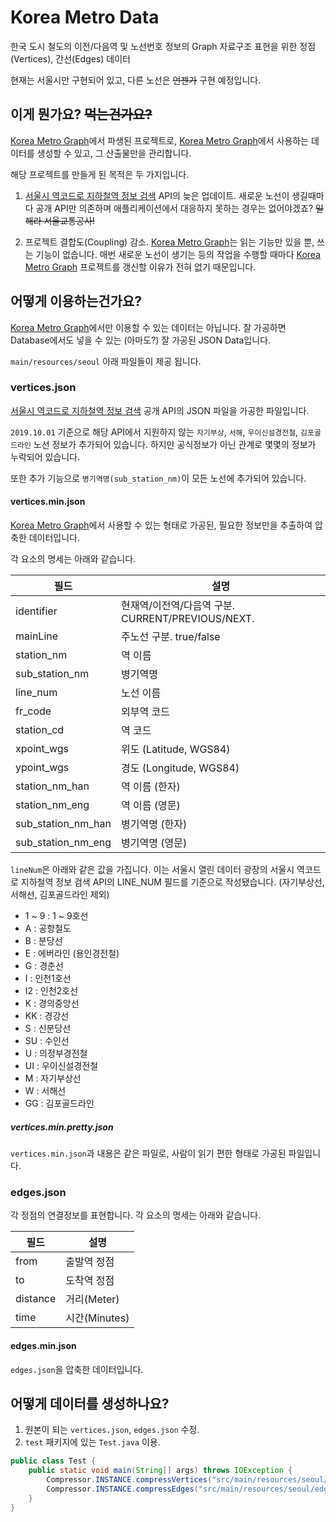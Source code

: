 # Korea Metro Data

한국 도시 철도의 이전/다음역 및 노선번호 정보의 Graph 자료구조 표현을 위한 정점(Vertices), 간선(Edges) 데이터

현재는 서울시만 구현되어 있고, 다른 노선은 ~~언젠가~~ 구현 예정입니다.

## 이게 뭔가요? ~~먹는건가요?~~

[Korea Metro Graph](https://github.com/devwillee/KoreaMetroGraph)에서 파생된 프로젝트로, [Korea Metro Graph](https://github.com/devwillee/KoreaMetroGraph)에서 사용하는 데이터를 생성할 수 있고, 그 산출물만을 관리합니다.

해당 프로젝트를 만들게 된 목적은 두 가지입니다.

1. [서울시 역코드로 지하철역 정보 검색](http://data.seoul.go.kr/dataList/datasetView.do?infId=OA-112&srvType=A&serviceKind=1) API의
늦은 업데이트. 새로운 노선이 생길때마다 공개 API만 의존하며 애플리케이션에서 대응하지 못하는 경우는 없어야겠죠? ~~일해라 서울교통공사!~~

2. 프로젝트 결합도(Coupling) 감소. [Korea Metro Graph](https://github.com/devwillee/KoreaMetroGraph)는 읽는 기능만 있을 뿐, 쓰는 기능이 없습니다. 매번 새로운 노선이 생기는 등의 작업을 수행할 때마다 [Korea Metro Graph](https://github.com/devwillee/KoreaMetroGraph) 프로젝트를 갱신할 이유가 전혀 없기 때문입니다. 
 
## 어떻게 이용하는건가요?

[Korea Metro Graph](https://github.com/devwillee/KoreaMetroGraph)에서만 이용할 수 있는 데이터는 아닙니다.
잘 가공하면 Database에서도 넣을 수 있는 (아마도?) 잘 가공된 JSON Data입니다.

`main/resources/seoul` 아래 파일들이 제공 됩니다.

### vertices.json

[서울시 역코드로 지하철역 정보 검색](http://data.seoul.go.kr/dataList/datasetView.do?infId=OA-112&srvType=A&serviceKind=1) 공개 API의 JSON 파일을 가공한 파일입니다.

`2019.10.01` 기준으로 해당 API에서 지원하지 않는 `자기부상`, `서해`, `우이신설경전철`, `김포골드라인` 노선 정보가 추가되어 있습니다. 하지만 공식정보가 아닌 관계로 몇몇의 정보가 누락되어 있습니다. 

또한 추가 기능으로 `병기역명(sub_station_nm)`이 모든 노선에 추가되어 있습니다.

#### vertices.min.json

[Korea Metro Graph](https://github.com/devwillee/KoreaMetroGraph)에서 사용할 수 있는 형태로 가공된, 필요한 정보만을 추출하여 압축한 데이터입니다.

각 요소의 명세는 아래와 같습니다.

| 필드 |  설명   |
|---|---|
| identifier | 현재역/이전역/다음역 구분. CURRENT/PREVIOUS/NEXT. |
| mainLine | 주노선 구분. true/false |
| station_nm | 역 이름 |
| sub_station_nm | 병기역명 |
| line_num | 노선 이름 |
| fr_code | 외부역 코드 |
| station_cd | 역 코드 |
| xpoint_wgs | 위도 (Latitude, WGS84) |
| ypoint_wgs |  경도 (Longitude, WGS84) |
| station_nm_han | 역 이름 (한자) |
| station_nm_eng | 역 이름 (영문) |
| sub_station_nm_han | 병기역명 (한자) |
| sub_station_nm_eng | 병기역명 (영문) |

`lineNum`은 아래와 같은 값을 가집니다. 이는 서울시 열린 데이터 광장의 서울시 역코드로 지하철역 정보 검색 API의 LINE_NUM 필드를 기준으로 작성됐습니다. (자기부상선, 서해선, 김포골드라인 제외)
* 1 ~ 9 : 1 ~ 9호선
* A : 공항철도
* B : 분당선
* E : 에버라인 (용인경전철)
* G : 경춘선
* I : 인천1호선
* I2 : 인천2호선
* K : 경의중앙선
* KK : 경강선
* S : 신분당선
* SU : 수인선
* U : 의정부경전철
* UI : 우이신설경전철
* M : 자기부상선
* W : 서해선
* GG : 김포골드라인

##### vertices.min.pretty.json

`vertices.min.json`과 내용은 같은 파일로, 사람이 읽기 편한 형태로 가공된 파일입니다.

### edges.json

각 정점의 연결정보를 표현합니다. 각 요소의 명세는 아래와 같습니다.

| 필드 |  설명   |
|---|---|
| from | 출발역 정점 |
| to | 도착역 정점 |
| distance | 거리(Meter) |
| time | 시간(Minutes) |

#### edges.min.json

`edges.json`을 압축한 데이터입니다.

## 어떻게 데이터를 생성하나요?

1. 원본이 되는 `vertices.json`, `edges.json` 수정.
2. `test` 패키지에 있는 `Test.java` 이용.

```java
public class Test {
    public static void main(String[] args) throws IOException {
        Compressor.INSTANCE.compressVertices("src/main/resources/seoul/vertices.json");
        Compressor.INSTANCE.compressEdges("src/main/resources/seoul/edges.json");
    }
}
```

